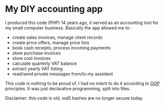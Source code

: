 # My DIY accounting app

I produced this code (PHP) 14 years ago, it served as an accounting tool for my small computer business. 
Basically the app allowed me to:
- create sales invoices, manage client records
- create price offers, manage price lists
- book cash receipts, process incoming payments
- store purchase invoices
- store cost invoices
- calculate quarterly VAT balance
- extract yearly VAT listing
- read/send private messages from/to my assistent

This code is nothing to be proud of, I had no intent to do it according to [OOP](https://www.guru99.com/object-oriented-programming.html) principles. It was just declarative programming, split into files.

Disclaimer: this code is old, md5 hashes are no longer secure today.
